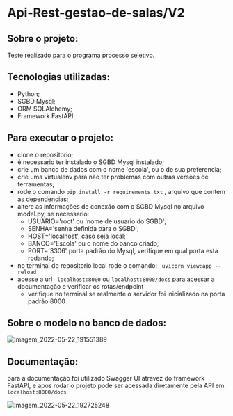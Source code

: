 # Api-Rest-gestao-de-salas/V2


## Sobre o projeto:
Teste realizado para o programa processo seletivo.

## Tecnologias utilizadas: 

- Python;
- SGBD Mysql;
- ORM SQLAlchemy;
- Framework FastAPI

## Para executar o projeto:

- clone o repositorio;
- é necessario ter instalado o SGBD Mysql instalado;
- crie um banco de dados com o nome 'escola', ou o de sua preferencia;
- crie uma virtualenv para não ter problemas com outras versões de ferramentas;
- rode o comando `pip install -r requirements.txt` ,  arquivo que contem as dependencias; 
- altere as informações de conexão com o SGBD Mysql no arquivo model.py, se necessario:
  - USUARIO='root' ou 'nome de usuario do SGBD';
  - SENHA='senha definida para o SGBD';
  - HOST='localhost', caso seja local;
  - BANCO='Escola' ou o nome do banco criado;
  - PORT='3306' porta padrão do Mysql, verifique em qual porta esta rodando;
- no terminal do repositorio local rode o comando:
` uvicorn view:app --reload`
- acesse a url ` localhost:8000`  ou `localhost:8000/docs` para acessar a documentação e verificar os rotas/endpoint 
  - verifique no terminal se realmente o servidor foi inicializado na porta padrão 8000 
## Sobre o modelo no banco de dados:
![imagem_2022-05-22_191551389](https://user-images.githubusercontent.com/71521248/169718295-6ab3b30e-efc4-4c41-a2c8-214d9952fd3e.png)

## Documentação:
para a documentação foi utilizado Swagger UI atravez do framework FastAPI, e apos rodar o projeto pode ser acessada diretamente pela API em:
`localhost:8000/docs`

![imagem_2022-05-22_192725248](https://user-images.githubusercontent.com/71521248/169718623-38eba13d-9557-41b1-8a6a-13d4f6b8f1ec.png)

